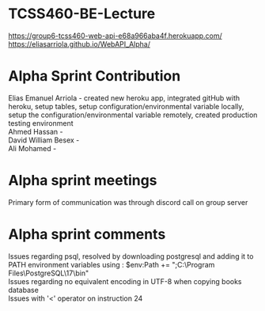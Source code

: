 # TCSS460-BE-Lecture
 https://group6-tcss460-web-api-e68a966aba4f.herokuapp.com/
 https://eliasarriola.github.io/WebAPI_Alpha/
 # Alpha Sprint Contribution
Elias Emanuel Arriola - created new heroku app, integrated gitHub with heroku, setup tables, setup configuration/environmental variable locally, setup the configuration/environmental variable remotely, created production testing environment  
Ahmed Hassan -  
David William Besex -  
Ali Mohamed -  
# Alpha sprint meetings
Primary form of communication was through discord call on group server
# Alpha sprint comments
Issues regarding psql, resolved by downloading postgresql and adding it to PATH environment variables using : $env:Path += ";C:\Program Files\PostgreSQL\17\bin"  
Issues regarding no equivalent encoding in UTF-8 when copying books database  
Issues with '<' operator on instruction 24  